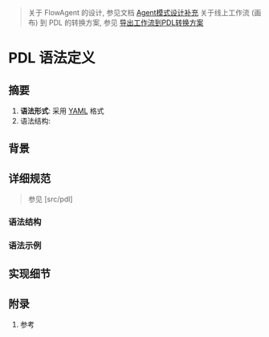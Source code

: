 > 关于 FlowAgent 的设计, 参见文档 [Agent模式设计补充](https://doc.weixin.qq.com/doc/w3_ABEAnwaDACcJwwx9eM0T2eSkbk9J6)
> 关于线上工作流 (画布) 到 PDL 的转换方案, 参见 [导出工作流到PDL转换方案](https://doc.weixin.qq.com/doc/w3_AcMATAZtAPIrn9EGS3USzK2wQWMFo)

# PDL 语法定义
<!-- 
version: 0.1.0
time: 2024-12-12
author: easonsshi
-->

## 摘要
1. **语法形式**: 采用 [YAML](https://en.wikipedia.org/wiki/YAML) 格式
2. 语法结构: 

## 背景

## 详细规范
> 参见 [src/pdl]


### 语法结构


### 语法示例


## 实现细节


## 附录

1. 参考

